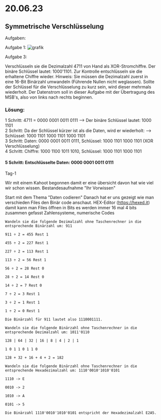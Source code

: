 # 20.06.23
## Symmetrische Verschlüsselung


Aufgaben:

Aufgabe 1:
![grafik](https://github.com/Marzioappli/Modul114/assets/90458224/7974e9bc-5bd8-4481-83a0-261d10d081d4)

Aufgabe 3:

Verschlüsseln sie die Dezimalzahl 4711 von Hand als XOR-Stromchiffre. Der binäre Schlüssel lautet: 1000'1101. Zur Kontrolle entschlüsseln sie die erhaltene Chiffre wieder.
Hinweis: Sie müssen die Dezimalzahl zuerst in eine 16-Bit Binärzahl umwandeln (Führende Nullen nicht weglassen). Sollte der Schlüssel für die Verschlüsselung zu kurz sein, wird dieser mehrmals wiederholt. Der Datenstrom soll in dieser Aufgabe mit der Übertragung des MSB's, also von links nach rechts beginnen.

### Lösung:
1 Schritt: 4711 = 0000 0001 0011 0111 -->  Der binäre Schlüssel lautet: 1000 1101 <br>
2 Schritt: Da der Schlüssel kürzer ist als die Daten, wird er wiederholt: --> Schlüssel: 1000 1101 1000 1101 1000 1101 <br>
3 Schritt: Daten: 0000 0001 0011 0111, Schlüssel: 1000 1101 1000 1101 (XOR Verschlüsselung) <br>
4 Schritt: Chiffre: 1000 1100 1011 1010, Schlüssel: 1000 1101 1000 1101 <br>
#### 5 Schritt: Entschlüsselte Daten: 0000 0001 0011 0111

Tag-1

Wir mit einem Kahoot begonnen damit er eine übersicht davon hat wie viel wir schon wissen. Bestandesaufnahme "Ihr Vorwissen"

Start mit dem Thema "Daten codieren" Danach hat er uns gezeigt wie man verschieden Files den Binär code anschaut.
HEX-Editor (https://hexed.it) damit kann man Files öffnen in Bits es werden immer 16 mal 4 bits zusammen gefasst
Zahlensysteme, numerische Codes

    Wandeln sie die folgende Dezimalzahl ohne Taschenrechner in die entsprechende Binärzahl um: 911

    911 ÷ 2 = 455 Rest 1

    455 ÷ 2 = 227 Rest 1

    227 ÷ 2 = 113 Rest 1

    113 ÷ 2 = 56 Rest 1

    56 ÷ 2 = 28 Rest 0

    28 ÷ 2 = 14 Rest 0

    14 ÷ 2 = 7 Rest 0

    7 ÷ 2 = 3 Rest 1

    3 ÷ 2 = 1 Rest 1

    1 ÷ 2 = 0 Rest 1

    Die Binärzahl für 911 lautet also 1110001111.

    Wandeln sie die folgende Binärzahl ohne Taschenrechner in die entsprechende Dezimalzahl um: 1011'0110

    128 | 64 | 32 | 16 | 8 | 4 | 2 | 1

    1 0 1 1 0 1 1 0

    128 + 32 + 16 + 4 + 2 = 182

    Wandeln sie die folgende Binärzahl ohne Taschenrechner in die entsprechende Hexadezimalzahl um: 1110'0010'1010'0101

    1110 -> E

    0010 -> 2

    1010 -> A

    0101 -> 5

    Die Binärzahl 1110'0010'1010'0101 entspricht der Hexadezimalzahl E2A5.

